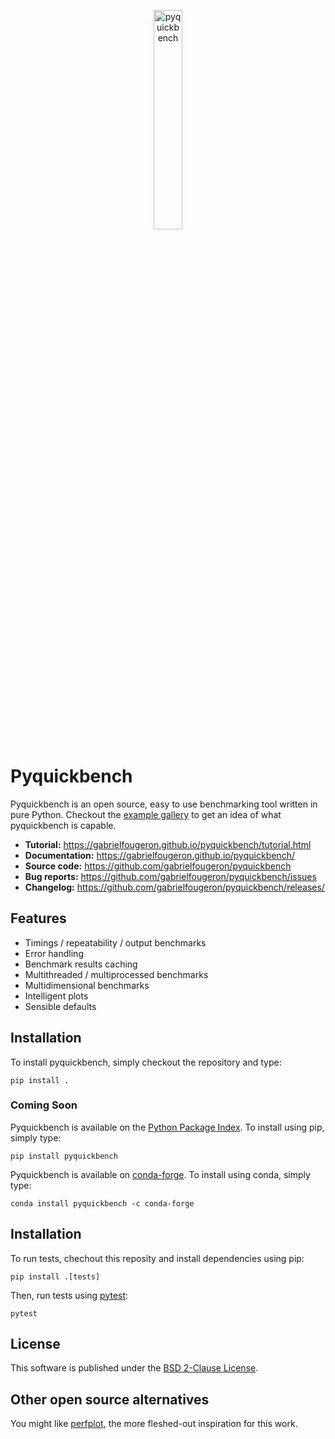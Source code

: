 <p align="center">
  <a href="https://github.com/gabrielfougeron/pyquickbench"><img alt="pyquickbench" src="https://gabrielfougeron.github.io/pyquickbench/_static/plot_icon.png" width="30%"></a>
</p>

# Pyquickbench

Pyquickbench is an open source, easy to use benchmarking tool written in pure Python. Checkout the [example gallery](https://gabrielfougeron.github.io/pyquickbench/gallery.html) to get an idea of what pyquickbench is capable.

- **Tutorial:** https://gabrielfougeron.github.io/pyquickbench/tutorial.html
- **Documentation:** https://gabrielfougeron.github.io/pyquickbench/
- **Source code:** https://github.com/gabrielfougeron/pyquickbench
- **Bug reports:** https://github.com/gabrielfougeron/pyquickbench/issues
- **Changelog:** https://github.com/gabrielfougeron/pyquickbench/releases/

## Features

- Timings / repeatability / output benchmarks
- Error handling
- Benchmark results caching
- Multithreaded / multiprocessed benchmarks
- Multidimensional benchmarks 
- Intelligent plots
- Sensible defaults

## Installation

To install pyquickbench, simply checkout the repository and type:

```
pip install .
```

### Coming Soon

Pyquickbench is available on the [Python Package Index](https://pypi.org/). To install using pip, simply type:

```
pip install pyquickbench
```

Pyquickbench is available on [conda-forge](https://conda-forge.org/). To install using conda, simply type:

```
conda install pyquickbench -c conda-forge
```

## Installation

To run tests, chechout this reposity and install dependencies using pip:

```
pip install .[tests]
```

Then, run tests using [pytest](https://docs.pytest.org/en/latest/):

```
pytest
```

## License

This software is published under the [BSD 2-Clause License](https://github.com/gabrielfougeron/pyquickbench/blob/main/LICENSE).

## Other open source alternatives

You might like [perfplot](https://github.com/nschloe/perfplot), the more fleshed-out inspiration for this work.